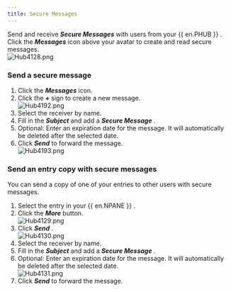```yaml
---
title: Secure Messages
---
```

Send and receive ***Secure Messages*** with users from your {{ en.PHUB }} . Click the ***Messages*** icon above your avatar to create and read secure messages.  
![Hub4128.png](/img/en/hub/Hub4128.png) 

### Send a secure message 

1. Click the ***Messages*** icon. 
1. Click the ***+*** sign to create a new message.  
![Hub4192.png](/img/en/hub/Hub4192.png) 
1. Select the receiver by name. 
1. Fill in the ***Subject*** and add a ***Secure Message*** . 
1. Optional: Enter an expiration date for the message. It will automatically be deleted after the selected date. 
1. Click ***Send*** to forward the message.  
![Hub4193.png](/img/en/hub/Hub4193.png) 

### Send an entry copy with secure messages 

You can send a copy of one of your entries to other users with secure messages.  

1. Select the entry in your {{ en.NPANE }} . 
1. Click the ***More*** button.  
![Hub4129.png](/img/en/hub/Hub4129.png) 
1. Click ***Send*** .  
![Hub4130.png](/img/en/hub/Hub4130.png) 
1. Select the receiver by name. 
1. Fill in the ***Subject*** and add a ***Secure Message*** . 
1. Optional: Enter an expiration date for the message. It will automatically be deleted after the selected date.  
![Hub4131.png](/img/en/hub/Hub4131.png) 
1. Click ***Send*** to forward the message. 

